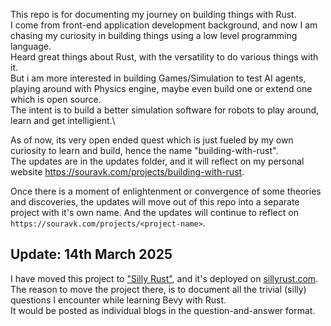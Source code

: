 This repo is for documenting my journey on building things with Rust.\
I come from front-end application development background, and now I am chasing my curiosity in building things using a low level programming language.\
Heard great things about Rust, with the versatility to do various things with it.\
But i am more interested in building Games/Simulation to test AI agents, playing around with Physics engine, maybe even build one or extend one which is open source.\
The intent is to build a better simulation software for robots to play around, learn and get intelligient.\

As of now, its very open ended quest which is just fueled by my own curiosity to learn and build, hence the name "building-with-rust".\
The updates are in the updates folder, and it will reflect on my personal website https://souravk.com/projects/building-with-rust.

Once there is a moment of enlightenment or convergence of some theories and discoveries, the updates will move out of this repo into a separate project with it's own name. And the updates will continue to reflect on `https://souravk.com/projects/<project-name>`.

## Update: 14th March 2025

I have moved this project to ["Silly Rust"](https://github.com/sourav-bz/silly-rust), and it's deployed on [sillyrust.com](https://sillyrust.com).\
The reason to move the project there, is to document all the trivial (silly) questions I encounter while learning Bevy with Rust.\
It would be posted as individual blogs in the question-and-answer format.
